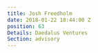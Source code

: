 ```yaml
---
title: Josh Freedholm
date: 2018-01-22 18:44:00 Z
position: 63
Details: Daedalus Ventures
Section: advisory
---
```


